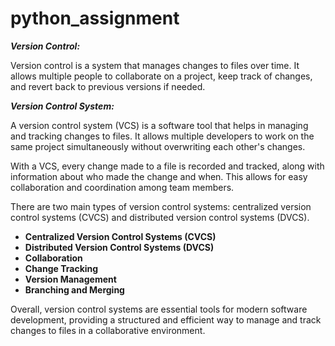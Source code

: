 # python_assignment 

***Version Control:***

Version control is a system that manages changes to files over time. It allows multiple people to collaborate on a project, keep track of changes, and revert back to previous versions if needed.  

 ***Version Control System:***

A version control system (VCS) is a software tool that helps in managing and tracking changes to files. It allows multiple developers to work on the same project simultaneously without overwriting each other's changes.

With a VCS, every change made to a file is recorded and tracked, along with information about who made the change and when. This allows for easy collaboration and coordination among team members.

There are two main types of version control systems: centralized version control systems (CVCS) and distributed version control systems (DVCS).

- **Centralized Version Control Systems (CVCS)**
- **Distributed Version Control Systems (DVCS)**
- **Collaboration**
- **Change Tracking**
- **Version Management**
- **Branching and Merging**

Overall, version control systems are essential tools for modern software development, providing a structured and efficient way to manage and track changes to files in a collaborative environment.
